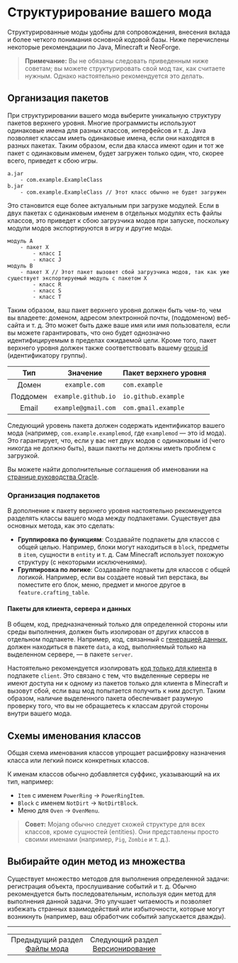 # Структурирование вашего мода

Структурированные моды удобны для сопровождения, внесения вклада и более четкого понимания основной кодовой базы. Ниже перечислены некоторые рекомендации по Java, Minecraft и NeoForge.

> **Примечание:**
> Вы не обязаны следовать приведенным ниже советам; вы можете структурировать свой мод так, как считаете нужным. Однако настоятельно рекомендуется это делать.

<a id="packaging"></a>
## Организация пакетов

При структурировании вашего мода выберите уникальную структуру пакетов верхнего уровня. Многие программисты используют одинаковые имена для разных классов, интерфейсов и т. д. Java позволяет классам иметь одинаковые имена, если они находятся в разных пакетах. Таким образом, если два класса имеют один и тот же пакет с одинаковым именем, будет загружен только один, что, скорее всего, приведет к сбою игры.

```text
a.jar
    - com.example.ExampleClass
b.jar
    - com.example.ExampleClass // Этот класс обычно не будет загружен
```

Это становится еще более актуальным при загрузке модулей. Если в двух пакетах с одинаковым именем в отдельных модулях есть файлы классов, это приведет к сбою загрузчика модов при запуске, поскольку модули модов экспортируются в игру и другие моды.

```text
модуль A
    - пакет X
        - класс I
        - класс J
модуль B
    - пакет X // Этот пакет вызовет сбой загрузчика модов, так как уже существует экспортируемый модуль с пакетом X
        - класс R
        - класс S
        - класс T
```

Таким образом, ваш пакет верхнего уровня должен быть чем-то, чем вы владеете: доменом, адресом электронной почты, (поддоменом) веб-сайта и т. д. Это может быть даже ваше имя или имя пользователя, если вы можете гарантировать, что оно будет однозначно идентифицируемым в пределах ожидаемой цели. Кроме того, пакет верхнего уровня должен также соответствовать вашему [group id](./Mod%20Files.md#the-group-id) (идентификатору группы).

| Тип       | Значение            | Пакет верхнего уровня |
| :-------: | :-----------------: | :-------------------- |
| Домен     | `example.com`       | `com.example`         |
| Поддомен  | `example.github.io` | `io.github.example`   |
| Email     | `example@gmail.com` | `com.gmail.example`   |

Следующий уровень пакета должен содержать идентификатор вашего мода (например, `com.example.examplemod`, где `examplemod` — это id мода). Это гарантирует, что, если у вас нет двух модов с одинаковым id (чего никогда не должно быть), ваши пакеты не должны иметь проблем с загрузкой.

Вы можете найти дополнительные соглашения об именовании на [странице руководства Oracle](https://docs.oracle.com/javase/tutorial/java/package/namingpkgs.html).

### Организация подпакетов

В дополнение к пакету верхнего уровня настоятельно рекомендуется разделять классы вашего мода между подпакетами. Существует два основных метода, как это сделать:

*   **Группировка по функциям**: Создавайте подпакеты для классов с общей целью. Например, блоки могут находиться в `block`, предметы в `item`, сущности в `entity` и т. д. Сам Minecraft использует похожую структуру (с некоторыми исключениями).
*   **Группировка по логике**: Создавайте подпакеты для классов с общей логикой. Например, если вы создаете новый тип верстака, вы поместите его блок, меню, предмет и многое другое в `feature.crafting_table`.

#### Пакеты для клиента, сервера и данных

В общем, код, предназначенный только для определенной стороны или среды выполнения, должен быть изолирован от других классов в отдельном подпакете. Например, код, связанный с [генерацией данных](../resources/data-generation.md), должен находиться в пакете `data`, а код, выполняемый только на выделенном сервере, — в пакете `server`.

Настоятельно рекомендуется изолировать [код только для клиента](../concepts/sides.md) в подпакете `client`. Это связано с тем, что выделенные серверы не имеют доступа ни к одному из пакетов только для клиента в Minecraft и вызовут сбой, если ваш мод попытается получить к ним доступ. Таким образом, наличие выделенного пакета обеспечивает разумную проверку того, что вы не обращаетесь к классам другой стороны внутри вашего мода.

## Схемы именования классов

Общая схема именования классов упрощает расшифровку назначения класса или легкий поиск конкретных классов.

К именам классов обычно добавляется суффикс, указывающий на их тип, например:

*   `Item` с именем `PowerRing` -> `PowerRingItem`.
*   `Block` с именем `NotDirt` -> `NotDirtBlock`.
*   Меню для `Oven` -> `OvenMenu`.

> **Совет:**
> Mojang обычно следует схожей структуре для всех классов, кроме сущностей (entities). Они представлены просто своими именами (например, `Pig`, `Zombie` и т. д.).

## Выбирайте один метод из множества

Существует множество методов для выполнения определенной задачи: регистрация объекта, прослушивание событий и т. д. Обычно рекомендуется быть последовательным, используя один метод для выполнения данной задачи. Это улучшает читаемость и позволяет избежать странных взаимодействий или избыточности, которые могут возникнуть (например, ваш обработчик событий запускается дважды).

---
<div align="center"><table><tr><td align="center">Предыдущий раздел<br><a href="Mod%20Files.md">Файлы мода</a></td><td align="center">Следующий раздел<br><a href="Versioning.md">Версионирование</a></td></tr></table></div>
